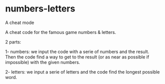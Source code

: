 # numbers-letters
A cheat mode

A cheat code for the famous game numbers & letters.

2 parts:

1- numbers: we input the code with a serie of numbers and the result.
            Then the code find a way to get to the result (or as near as possible if impossible) with the given numbers.
            
2- letters: we input a serie of letters and the code find the longest possible word.
